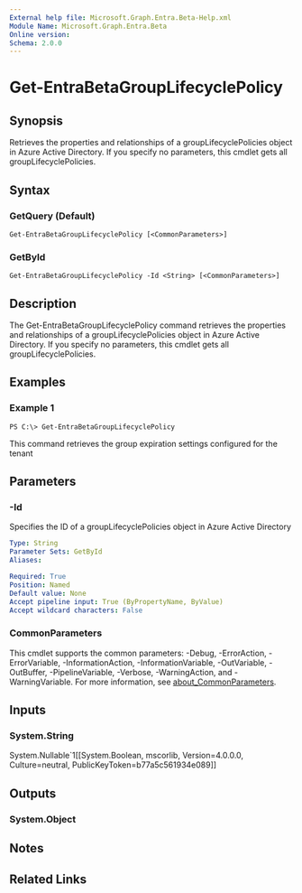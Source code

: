 ```yaml
---
External help file: Microsoft.Graph.Entra.Beta-Help.xml
Module Name: Microsoft.Graph.Entra.Beta
Online version:
Schema: 2.0.0
---
```


# Get-EntraBetaGroupLifecyclePolicy

## Synopsis
Retrieves the properties and relationships of a groupLifecyclePolicies object in Azure Active Directory.
If you specify no parameters, this cmdlet gets all groupLifecyclePolicies.

## Syntax

### GetQuery (Default)
```
Get-EntraBetaGroupLifecyclePolicy [<CommonParameters>]
```

### GetById
```
Get-EntraBetaGroupLifecyclePolicy -Id <String> [<CommonParameters>]
```

## Description
The Get-EntraBetaGroupLifecyclePolicy command retrieves the properties and relationships of a groupLifecyclePolicies object in Azure Active Directory.
If you specify no parameters, this cmdlet gets all groupLifecyclePolicies.

## Examples

### Example 1
```
PS C:\> Get-EntraBetaGroupLifecyclePolicy
```

This command retrieves the group expiration settings configured for the tenant

## Parameters

### -Id
Specifies the ID of a groupLifecyclePolicies object in Azure Active Directory

```yaml
Type: String
Parameter Sets: GetById
Aliases:

Required: True
Position: Named
Default value: None
Accept pipeline input: True (ByPropertyName, ByValue)
Accept wildcard characters: False
```

### CommonParameters
This cmdlet supports the common parameters: -Debug, -ErrorAction, -ErrorVariable, -InformationAction, -InformationVariable, -OutVariable, -OutBuffer, -PipelineVariable, -Verbose, -WarningAction, and -WarningVariable. For more information, see [about_CommonParameters](https://go.microsoft.com/fwlink/?LinkID=113216).

## Inputs

### System.String
System.Nullable\`1\[\[System.Boolean, mscorlib, Version=4.0.0.0, Culture=neutral, PublicKeyToken=b77a5c561934e089\]\]

## Outputs

### System.Object
## Notes

## Related Links
